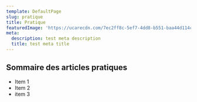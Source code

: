 ```yaml
---
template: DefaultPage
slug: pratique
title: Pratique
featuredImage: 'https://ucarecdn.com/7ec2ff8c-5ef7-4dd8-b551-baa44d114cc3/'
meta:
  description: test meta description
  title: test meta title
---
```

## Sommaire des articles pratiques

* Item 1
* Item 2
* item 3

##
